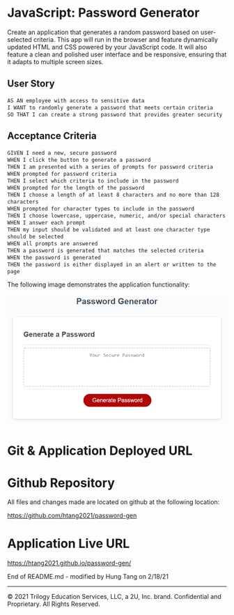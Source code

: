 # JavaScript: Password Generator

Create an application that generates a random password based on user-selected criteria. This app will run in the browser and feature dynamically updated HTML and CSS powered by your JavaScript code. It will also feature a clean and polished user interface and be responsive, ensuring that it adapts to multiple screen sizes.

## User Story

```
AS AN employee with access to sensitive data
I WANT to randomly generate a password that meets certain criteria
SO THAT I can create a strong password that provides greater security
```

## Acceptance Criteria

```
GIVEN I need a new, secure password
WHEN I click the button to generate a password
THEN I am presented with a series of prompts for password criteria
WHEN prompted for password criteria
THEN I select which criteria to include in the password
WHEN prompted for the length of the password
THEN I choose a length of at least 8 characters and no more than 128 characters
WHEN prompted for character types to include in the password
THEN I choose lowercase, uppercase, numeric, and/or special characters
WHEN I answer each prompt
THEN my input should be validated and at least one character type should be selected
WHEN all prompts are answered
THEN a password is generated that matches the selected criteria
WHEN the password is generated
THEN the password is either displayed in an alert or written to the page
```

The following image demonstrates the application functionality:

![](assets/images/03-javascript-homework-demo.png)


# Git & Application Deployed URL

# Github Repository
All files and changes made are located on github at the following location:

https://github.com/htang2021/password-gen


# Application Live URL
https://htang2021.github.io/password-gen/


End of README.md - modified by Hung Tang on 2/18/21

- - -
© 2021 Trilogy Education Services, LLC, a 2U, Inc. brand. Confidential and Proprietary. All Rights Reserved.
